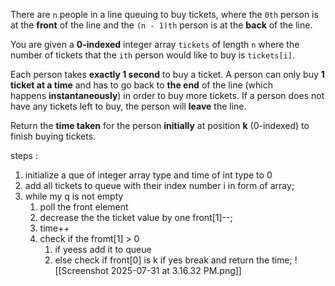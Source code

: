 
There are `n` people in a line queuing to buy tickets, where the `0th` person is at the **front** of the line and the `(n - 1)th` person is at the **back** of the line.

You are given a **0-indexed** integer array `tickets` of length `n` where the number of tickets that the `ith` person would like to buy is `tickets[i]`.

Each person takes **exactly 1 second** to buy a ticket. A person can only buy **1 ticket at a time** and has to go back to **the end** of the line (which happens **instantaneously**) in order to buy more tickets. If a person does not have any tickets left to buy, the person will **leave** the line.

Return the **time taken** for the person **initially** at position **k** (0-indexed) to finish buying tickets.


steps : 
1. initialize a que of integer array type and time of int type to 0
2. add all tickets to queue with their index number i in form of array;
3. while my q is not empty 
	1. poll the front element 
	2. decrease the the ticket value by one front[1]--;
	3. time++
	4. check if the fromt[1] > 0
		1. if yeess add it to queue
		2. else check if front[0] is k if yes break and return the time;
![[Screenshot 2025-07-31 at 3.16.32 PM.png]]